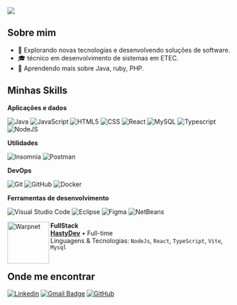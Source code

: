 ![](https://komarev.com/ghpvc/?username=Lucasqc04&color=006bed)

## Sobre mim

- 🤔 Explorando novas tecnologias e desenvolvendo soluções de software.
- 🎓  técnico em desenvolvimento de sistemas em ETEC.
- 🌱 Aprendendo mais sobre Java, ruby, PHP.

## Minhas Skills

**Aplicações e dados**

 
![Java](https://img.shields.io/badge/-Java-333333?style=flat&logo=Java&logoColor=007396)
![JavaScript](https://img.shields.io/badge/-JavaScript-333333?style=flat&logo=javascript)
![HTML5](https://img.shields.io/badge/-HTML5-333333?style=flat&logo=HTML5)
![CSS](https://img.shields.io/badge/-CSS-333333?style=flat&logo=CSS3&logoColor=1572B6)
![React](https://img.shields.io/badge/-React-333333?style=flat&logo=react)
![MySQL](https://img.shields.io/badge/-MySQL-333333?style=flat&logo=mysql)
![Typescript](https://img.shields.io/badge/-TypeScript-333333?style=flat&logo=typescript)
![NodeJS](https://img.shields.io/badge/-NodeJS-333333?style=flat&logo=nodejs)

**Utilidades**

![Insomnia](https://img.shields.io/badge/-Insomnia-333333?style=flat&logo=insomnia)
![Postman](https://img.shields.io/badge/-Postman-333333?style=flat&logo=postman)

**DevOps**

![Git](https://img.shields.io/badge/-Git-333333?style=flat&logo=git)
![GitHub](https://img.shields.io/badge/-GitHub-333333?style=flat&logo=github)
![Docker](https://img.shields.io/badge/-Docker-333333?style=flat&logo=docker)
 

**Ferramentas de desenvolvimento**

![Visual Studio Code](https://img.shields.io/badge/-Visual%20Studio%20Code-333333?style=flat&logo=visual-studio-code&logoColor=007ACC)
![Eclipse](https://img.shields.io/badge/-Eclipse-333333?style=flat&logo=eclipse-ide&logoColor=2C2255)
![Figma](https://img.shields.io/badge/-Figma-333333?style=flat&logo=figma&logoColor=007ACC)
![NetBeans](https://img.shields.io/badge/-NetBeans-333333?style=flat&logo=netbeans&logoColor=007ACC)
<br/>

 [<img align="left" height="94px" width="94px" alt="Warpnet" src="https://hasty-dev.vercel.app/assets/LogoLight-b61ed2ee.svg"/>](https://hasty-dev.vercel.app/) 

**FullStack** \
[**HastyDev**](https://hasty-dev.vercel.app/) • Full-time \
Linguagens & Tecnologias: `NodeJs`, `React`, `TypeScript`, `Vite`, `Mysql`\
<br/>

 

## Onde me encontrar

[![Linkedin](https://img.shields.io/badge/-Lucas-Quinteiro-blue?style=flat-square&logo=Linkedin&logoColor=white&link=www.linkedin.com/in/lucas-quinteiro-2071022a4)](www.linkedin.com/in/lucas-quinteiro-2071022a4)
[![Gmail Badge](https://img.shields.io/badge/-Lucasqcampos9@gmail.com-006bed?style=flat-square&logo=Gmail&logoColor=white&link=mailto:SEU-EMAIL)](mailto:lucasqcampos9@gmail.com)
[![GitHub](https://img.shields.io/github/followers/iuricode?label=follow&style=social)](https://github.com/Lucasqc04)
